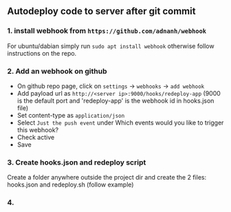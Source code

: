 ## Autodeploy code to server after git commit

### 1. install webhook from `https://github.com/adnanh/webhook`
For ubuntu/dabian simply run `sudo apt install webhook` otherwise follow instructions on the repo.


### 2. Add an webhook on github
- On github repo page, click on `settings` -> `webhooks` -> `add webhook`
- Add payload url as `http://<server ip>:9000/hooks/redeploy-app` (9000 is the default port and 'redeploy-app' is the webhook id in hooks.json file)
- Set content-type as `application/json`
- Select `Just the push event` under Which events would you like to trigger this webhook?
- Check active
- Save

### 3. Create hooks.json and redeploy script
Create a folder anywhere outside the project dir and create the 2 files: hooks.json and redeploy.sh (follow example)

### 4. 
